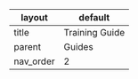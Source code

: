 | layout | default |
| ------------- | ------------- |
| title | Training Guide |
| parent | Guides
| nav_order | 2 |
